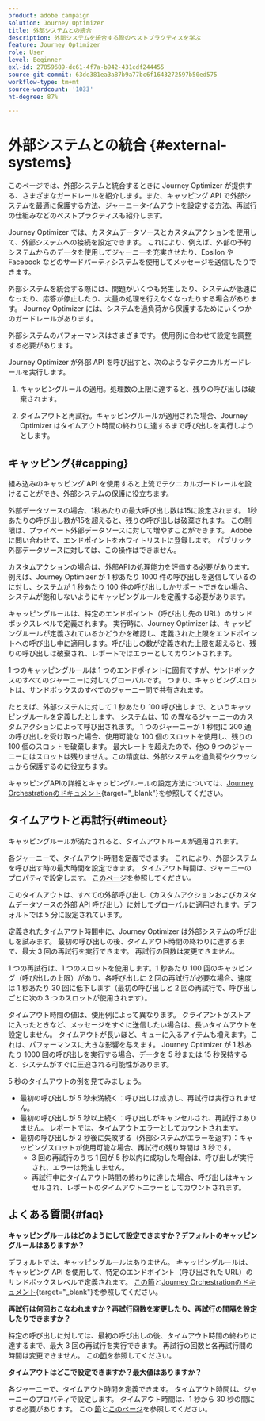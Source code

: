 ```yaml
---
product: adobe campaign
solution: Journey Optimizer
title: 外部システムとの統合
description: 外部システムを統合する際のベストプラクティスを学ぶ
feature: Journey Optimizer
role: User
level: Beginner
exl-id: 27859689-dc61-4f7a-b942-431cdf244455
source-git-commit: 63de381ea3a87b9a77bc6f1643272597b50ed575
workflow-type: tm+mt
source-wordcount: '1033'
ht-degree: 87%

---
```


# 外部システムとの統合 {#external-systems}

このページでは、外部システムと統合するときに Journey Optimizer が提供する、さまざまなガードレールを紹介します。また、キャッピング API で外部システムを最適に保護する方法、ジャーニータイムアウトを設定する方法、再試行の仕組みなどのベストプラクティスも紹介します。

Journey Optimizer では、カスタムデータソースとカスタムアクションを使用して、外部システムへの接続を設定できます。 これにより、例えば、外部の予約システムからのデータを使用してジャーニーを充実させたり、Epsilon や Facebook などのサードパーティシステムを使用してメッセージを送信したりできます。

外部システムを統合する際には、問題がいくつも発生したり、システムが低速になったり、応答が停止したり、大量の処理を行えなくなったりする場合があります。 Journey Optimizer には、システムを過負荷から保護するためにいくつかのガードレールがあります。

外部システムのパフォーマンスはさまざまです。 使用例に合わせて設定を調整する必要があります。

Journey Optimizer が外部 API を呼び出すと、次のようなテクニカルガードレールを実行します。

1. キャッピングルールの適用。処理数の上限に達すると、残りの呼び出しは破棄されます。

2. タイムアウトと再試行。キャッピングルールが適用された場合、Journey Optimizer はタイムアウト時間の終わりに達するまで呼び出しを実行しようとします。

## キャッピング{#capping}

組み込みのキャッピング API を使用すると上流でテクニカルガードレールを設けることができ、外部システムの保護に役立ちます。 

外部データソースの場合、1秒あたりの最大呼び出し数は15に設定されます。 1秒あたりの呼び出し数が15を超えると、残りの呼び出しは破棄されます。 この制限は、プライベート外部データソースに対して増やすことができます。 Adobeに問い合わせて、エンドポイントをホワイトリストに登録します。 パブリック外部データソースに対しては、この操作はできません。

カスタムアクションの場合は、外部APIの処理能力を評価する必要があります。 例えば、Journey Optimizer が 1 秒あたり 1000 件の呼び出しを送信しているのに対し、システムが 1 秒あたり 100 件の呼び出ししかサポートできない場合、システムが飽和しないようにキャッピングルールを定義する必要があります。

キャッピングルールは、特定のエンドポイント（呼び出し先の URL）のサンドボックスレベルで定義されます。 実行時に、Journey Optimizer は、キャッピングルールが定義されているかどうかを確認し、定義された上限をエンドポイントへの呼び出し中に適用します。呼び出しの数が定義された上限を超えると、残りの呼び出しは破棄され、レポートではエラーとしてカウントされます。

1 つのキャッピングルールは 1 つのエンドポイントに固有ですが、サンドボックスのすべてのジャーニーに対してグローバルです。 つまり、キャッピングスロットは、サンドボックスのすべてのジャーニー間で共有されます。

たとえば、外部システムに対して 1 秒あたり 100 呼び出しまで、というキャッピングルールを定義したとします。 システムは、10 の異なるジャーニーのカスタムアクションによって呼び出されます。 1 つのジャーニーが 1 秒間に 200 通の呼び出しを受け取った場合、使用可能な 100 個のスロットを使用し、残りの 100 個のスロットを破棄します。 最大レートを超えたので、他の 9 つのジャーニーにはスロットは残りません。この精度は、外部システムを過負荷やクラッシュから保護するのに役立ちます。

キャッピングAPIの詳細とキャッピングルールの設定方法については、[Journey Orchestrationのドキュメント](https://experienceleague.adobe.com/docs/journeys/using/working-with-apis/capping.html){target=&quot;_blank&quot;}を参照してください。

## タイムアウトと再試行{#timeout}

キャッピングルールが満たされると、タイムアウトルールが適用されます。

各ジャーニーで、タイムアウト時間を定義できます。 これにより、外部システムを呼び出す時の最大時間を設定できます。 タイムアウト時間は、ジャーニーのプロパティで設定します。 [このページ](../building-journeys/journey-gs.md#timeout_and_error)を参照してください。

このタイムアウトは、すべての外部呼び出し（カスタムアクションおよびカスタムデータソースの外部 API 呼び出し）に対してグローバルに適用されます。デフォルトでは 5 分に設定されています。

定義されたタイムアウト時間中に、Journey Optimizer は外部システムの呼び出しを試みます。 最初の呼び出しの後、タイムアウト時間の終わりに達するまで、最大 3 回の再試行を実行できます。 再試行の回数は変更できません。

1 つの再試行は、1 つのスロットを使用します。1 秒あたり 100 回のキャッピング（呼び出しの上限）があり、各呼び出しに 2 回の再試行が必要な場合、速度は 1 秒あたり 30 回に低下します（最初の呼び出しと 2 回の再試行で、呼び出しごとに次の 3 つのスロットが使用されます）。

タイムアウト時間の値は、使用例によって異なります。 クライアントがストアに入ったときなど、メッセージをすぐに送信したい場合は、長いタイムアウトを設定しません。 タイムアウトが長いほど、キューに入るアイテムも増えます。これは、パフォーマンスに大きな影響を与えます。 Journey Optimizer が 1 秒あたり 1000 回の呼び出しを実行する場合、データを 5 秒または 15 秒保持すると、システムがすぐに圧迫される可能性があります。

5 秒のタイムアウトの例を見てみましょう。

* 最初の呼び出しが 5 秒未満続く：呼び出しは成功し、再試行は実行されません。
* 最初の呼び出しが 5 秒以上続く：呼び出しがキャンセルされ、再試行はありません。 レポートでは、タイムアウトエラーとしてカウントされます。
* 最初の呼び出しが 2 秒後に失敗する（外部システムがエラーを返す）：キャッピングスロットが使用可能な場合、再試行の残り時間は 3 秒です。
   * 3 回の再試行のうち 1 回が 5 秒以内に成功した場合は、呼び出しが実行され、エラーは発生しません。
   * 再試行中にタイムアウト時間の終わりに達した場合、呼び出しはキャンセルされ、レポートのタイムアウトエラーとしてカウントされます。

## よくある質問{#faq}

**キャッピングルールはどのようにして設定できますか？デフォルトのキャッピングルールはありますか？**

デフォルトでは、キャッピングルールはありません。 キャッピングルールは、キャッピング API を使用して、特定のエンドポイント（呼び出された URL）のサンドボックスレベルで定義されます。 [この節](../configuration/external-systems.md#capping)と[Journey Orchestrationのドキュメント](https://experienceleague.adobe.com/docs/journeys/using/working-with-apis/capping.html){target=&quot;_blank&quot;}を参照してください。

**再試行は何回おこなわれますか？再試行回数を変更したり、再試行の間隔を設定したりできますか？**

特定の呼び出しに対しては、最初の呼び出しの後、タイムアウト時間の終わりに達するまで、最大 3 回の再試行を実行できます。 再試行の回数と各再試行間の時間は変更できません。 この[節](../configuration/external-systems.md#timeout)を参照してください。

**タイムアウトはどこで設定できますか？最大値はありますか？**

各ジャーニーで、タイムアウト時間を定義できます。 タイムアウト時間は、ジャーニーのプロパティで設定します。 タイムアウト時間は、1 秒から 30 秒の間にする必要があります。 この [節](../configuration/external-systems.md#timeout)と[このページ](../building-journeys/journey-gs.md#timeout_and_error)を参照してください。